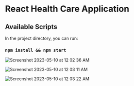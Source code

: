 # React Health Care Application

## Available Scripts

In the project directory, you can run:

### `npm install && npm start`

 
 



![Screenshot 2023-05-10 at 12 02 36 AM](https://github.com/ashishva/Ecommerce-Site-Using-Redux-Toolkit/assets/2153396/d67657db-bc77-4eaa-8d59-d74d13fc9047)



![Screenshot 2023-05-10 at 12 03 11 AM](https://github.com/ashishva/Ecommerce-Site-Using-Redux-Toolkit/assets/2153396/b1f95579-7c08-41de-8597-ba5118a46379)



![Screenshot 2023-05-10 at 12 03 22 AM](https://github.com/ashishva/Ecommerce-Site-Using-Redux-Toolkit/assets/2153396/a4fdaacb-2e99-4bb5-916d-37002189123a)

